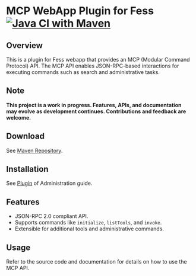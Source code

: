 MCP WebApp Plugin for Fess
[![Java CI with Maven](https://github.com/codelibs/fess-webapp-mcp/actions/workflows/maven.yml/badge.svg)](https://github.com/codelibs/fess-webapp-mcp/actions/workflows/maven.yml)
==========================

## Overview

This is a plugin for Fess webapp that provides an MCP (Modular Command Protocol) API. The MCP API enables JSON-RPC-based interactions for executing commands such as search and administrative tasks.

## Note

**This project is a work in progress. Features, APIs, and documentation may evolve as development continues. Contributions and feedback are welcome.**

## Download

See [Maven Repository](https://repo1.maven.org/maven2/org/codelibs/fess/fess-webapp-mcp/).

## Installation

See [Plugin](https://fess.codelibs.org/14.19/admin/plugin-guide.html) of Administration guide.

## Features

- JSON-RPC 2.0 compliant API.
- Supports commands like `initialize`, `listTools`, and `invoke`.
- Extensible for additional tools and administrative commands.

## Usage

Refer to the source code and documentation for details on how to use the MCP API.

